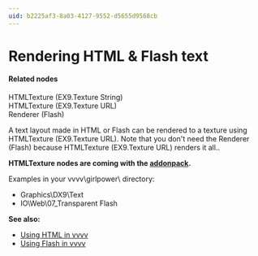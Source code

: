 ```yaml
---
uid: b2225af3-8a03-4127-9552-d5655d9568cb
---
```


# Rendering HTML & Flash text


#### Related nodes
<span class="node">HTMLTexture (EX9.Texture String)</span>  
<span class="node">HTMLTexture (EX9.Texture URL)</span>  
<span class="node">Renderer (Flash)</span>  



A text layout made in HTML or Flash can be rendered to a texture using <span class="node">HTMLTexture (EX9.Texture URL)</span>. Note that you don't need the Renderer (Flash) because <span class="node">HTMLTexture (EX9.Texture URL)</span> renders it all..  

**HTMLTexture nodes are coming with the <a href="https://vvvv.org/downloads#addonpack" class="extURL" target="_blank">addonpack</a>.**  

Examples in your vvvv\girlpower\ directory:  
* Graphics\DX9\Text  
* IO\Web\07_Transparent Flash  

**See also:**  
* [Using HTML in vvvv](xref:93574e71-b9a2-44ed-8a22-e3fbbdeac357)  
* [Using Flash in vvvv](xref:25f07df4-a292-4f0e-8282-b3112d9007f3)  




